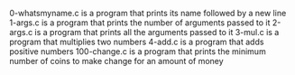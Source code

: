 0-whatsmyname.c is a program that prints its name followed by a new line
1-args.c is a program that prints the number of arguments passed to it
2-args.c is a program that prints all the arguments passed to it
3-mul.c is a program that multiplies two numbers
4-add.c is a program that adds positive numbers
100-change.c is a program that prints the minimum number of coins to make change for an amount of money
